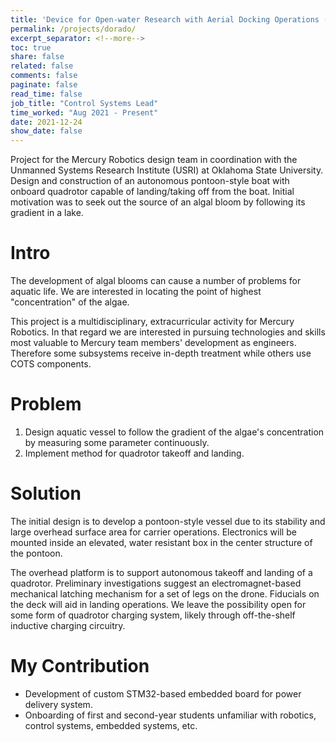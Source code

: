 ```yaml
---
title: 'Device for Open-water Research with Aerial Docking Operations (DORADO)'
permalink: /projects/dorado/
excerpt_separator: <!--more-->
toc: true
share: false
related: false
comments: false
paginate: false
read_time: false
job_title: "Control Systems Lead"
time_worked: "Aug 2021 - Present"
date: 2021-12-24
show_date: false
---
```


Project for the Mercury Robotics design team in coordination with the Unmanned Systems Research Institute (USRI) at Oklahoma State University. Design and construction of an autonomous pontoon-style boat with onboard quadrotor capable of landing/taking off from the boat. Initial motivation was to seek out the source of an algal bloom by following its gradient in a lake. 
<!--more-->

# Intro
The development of algal blooms can cause a number of problems for aquatic life. We are interested in locating the point of highest "concentration" of the algae.

This project is a multidisciplinary, extracurricular activity for Mercury Robotics. In that regard we are interested in pursuing technologies and skills most valuable to Mercury team members' development as engineers. Therefore some subsystems receive in-depth treatment while others use COTS components.

# Problem
1. Design aquatic vessel to follow the gradient of the algae's concentration by measuring some parameter continuously.
2. Implement method for quadrotor takeoff and landing.

# Solution
The initial design is to develop a pontoon-style vessel due to its stability and large overhead surface area for carrier operations. Electronics will be mounted inside an elevated, water resistant box in the center structure of the pontoon.

The overhead platform is to support autonomous takeoff and landing of a quadrotor. Preliminary investigations suggest an electromagnet-based mechanical latching mechanism for a set of legs on the drone. Fiducials on the deck will aid in landing operations. We leave the possibility open for some form of quadrotor charging system, likely through off-the-shelf inductive charging circuitry.


# My Contribution
* Development of custom STM32-based embedded board for power delivery system.
* Onboarding of first and second-year students unfamiliar with robotics, control systems, embedded systems, etc.